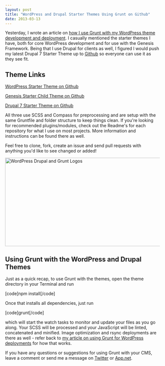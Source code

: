 ```yaml
---
layout: post
title: "WordPress and Drupal Starter Themes Using Grunt on Github"
date: 2013-03-13
---
```


<p>Yesterday, I wrote an article on <a title="Using Grunt for WordPress Theme Development and Deployments" href="http://mattbanks.me/grunt-wordpress-development-deployments/">how I use Grunt with my WordPress theme development and deployment</a>. I casually mentioned the starter themes I have, both for core WordPress development and for use with the Genesis Framework. Being that I use Drupal for clients as well, I figured I would push my latest Drupal 7 Starter Theme up to <a href="https://github.com/mattbanks">Github</a> so everyone can use it as they see fit.</p>
<h2>Theme Links</h2>
<p><a href="https://github.com/mattbanks/WordPress-Starter-Theme">WordPress Starter Theme on Github</a></p>
<p><a href="https://github.com/mattbanks/Genesis-Starter-Child-Theme">Genesis Starter Child Theme on Github</a></p>
<p><a href="https://github.com/mattbanks/Drupal-7-Starter-Theme">Drupal 7 Starter Theme on Github</a></p>
<p><!--more--></p>
<p>All three use SCSS and Compass for preprocessing and are setup with the same Gruntfile and folder structure to keep things clean. If you're looking for recommended plugins/modules, check out the Readme's for each repository for what I use on most projects. More information and instructions can be found there as well.</p>
<p>Feel free to clone, fork, create an issue and send pull requests with anything you'd like to see changed or added!</p>
<p><img class="alignnone size-full wp-image-2165" alt="WordPress Drupal and Grunt Logos" src="{{ site.baseurl }}/assets/wordpress-drupal-grunt.jpg" width="740" height="287" /></p>
<h2>Using Grunt with the WordPress and Drupal Themes</h2>
<p>Just as a quick recap, to use Grunt with the themes, open the theme directory in your Terminal and run</p>
<p>[code]npm install[/code]</p>
<p>Once that installs all dependencies, just run</p>
<p>[code]grunt[/code]</p>
<p>which will start the watch tasks to monitor and update your files as you go along. Your SCSS will be processed and your JavaScript will be linted, concatenated and minified. Image optimization and rsync deployments are there as well - refer back to <a title="Using Grunt for WordPress Theme Development and Deployments" href="http://mattbanks.me/grunt-wordpress-development-deployments/">my article on using Grunt for WordPress deployments</a> for how that works.</p>
<p>If you have any questions or suggestions for using Grunt with your CMS, leave a comment or send me a message on <a href="https://twitter.com/mattbanks">Twitter</a> or <a href="https://alpha.app.net/mattbanks">App.net</a>.</p>
